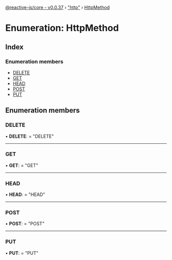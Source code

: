 [@reactive-js/core - v0.0.37](../README.md) › ["http"](../modules/_http_.md) › [HttpMethod](_http_.httpmethod.md)

# Enumeration: HttpMethod

## Index

### Enumeration members

* [DELETE](_http_.httpmethod.md#delete)
* [GET](_http_.httpmethod.md#get)
* [HEAD](_http_.httpmethod.md#head)
* [POST](_http_.httpmethod.md#post)
* [PUT](_http_.httpmethod.md#put)

## Enumeration members

###  DELETE

• **DELETE**: = "DELETE"

___

###  GET

• **GET**: = "GET"

___

###  HEAD

• **HEAD**: = "HEAD"

___

###  POST

• **POST**: = "POST"

___

###  PUT

• **PUT**: = "PUT"
